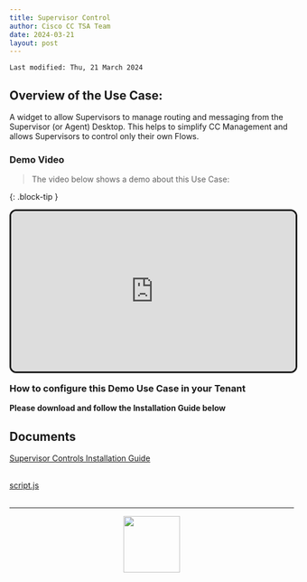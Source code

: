 ```yaml
---
title: Supervisor Control
author: Cisco CC TSA Team
date: 2024-03-21
layout: post
---
```


```
Last modified: Thu, 21 March 2024
```

## Overview of the Use Case:

A widget to allow Supervisors to manage routing and messaging from the Supervisor (or Agent) Desktop.
This helps to simplify CC Management and allows Supervisors to control only their own Flows.


### Demo Video

> The video below shows a demo about this Use Case:

{: .block-tip }
<div style="padding-bottom:56.25%; position:relative; display:block; width: 100%">
	<iframe src="https://app.vidcast.io/share/embed/8786135c-5849-45b5-9ec7-947eca85d5a3" width="100%" height="100%" title="Mobile-WhatsApp Video Demo" frameborder="0" loading="lazy" allowfullscreen style="position:absolute; top:0; left: 0;border: solid; border-radius:12px;"></iframe>
</div>

### How to configure this Demo Use Case in your Tenant <br>

**Please download and follow the Installation Guide below**




## Documents 
<a href="https://webexcctsa.github.io/wxcc-usecases/assets/Supervisorcontrols/Supervisor Controls.pdf">Supervisor Controls Installation Guide</a><br> 


<br>
<a href="https://webexcctsa.github.io/wxcc-usecases/assets/Supervisorcontrols/script.js">script.js</a><br> 


<br>

---

  <script>
    document.addEventListener('DOMContentLoaded', () => {
      console.log('DOMContentLoaded OKOK')
    })

    window.addEventListener('load', () => {
      console.log('window load OK')
    })
  </script>


		
<center><img src="https://webexcctsa.github.io/wxcc-usecases/assets/gitbook/images/webex-small.png" width="100"></center>

